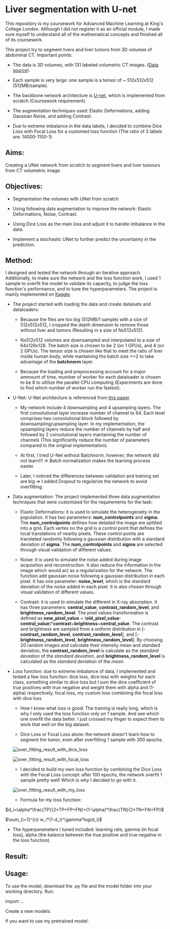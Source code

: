 # Liver segmentation with U-net

This repository is my coursework for Advanced Machine Learning at King's College London. Although I did not register it as an official module, I made sure myself to understand all of the mathematical concepts and finished all of its coursework.

This project try to segment livers and liver tumors from 3D volumes of abdominal CT. Important points:

- The data is 3D volumes, with 131 labeled volumetric CT images. ([Data source](http://medicaldecathlon.com/)).

- Each sample is very large: one sample is a tensor of ~ 512x512x512 (512MB/sample).

- The backbone network architecture is [U-net](https://lmb.informatik.uni-freiburg.de/people/ronneber/u-net/), which is implemented from scratch (Coursework requirement).

- The augmentation techniques used: Elastic Deformations, adding Gaussian Noise, and adding Contrast.

- Due to extreme imbalance in the data labels, I decided to combine Dice Loss with Focal Loss for a customed loss function (The ratio of 3 labels are: 14000-1100-1).

## Aims:

Creating a UNet network from scratch to segment livers and liver tumours from CT volumetric image.

## Objectives:

- Segmentation the volumes with UNet from scratch

- Using following data augmentation to improve the network: Elastic Deformations, Noise, Contrast.

- Using Dice Loss as the main loss and adjust it to handle imbalance in the data.

- Implement a stochastic UNet to further predict the uncertainty in the prediction.

## Method:

I designed and tested the network through an iterative approach. Additionally, to make sure the network and the loss function work, I used 1 sample to overfit the model to validate its capacity, to judge the loss function's performance, and to tune the hyperparameters. The project is mainly implemented on [Kaggle](https://www.kaggle.com/).

- The project started with loading the data and create datalsets and dataloaders:

    + Because the files are too big (512MB/1 sample) with a size of 512x512x512, I cropped the depth dimension to remove those without liver and tumors (Resulting in a size of Nx512x512).

    + Nx512x512 volumes are downsampled and interpolated to a size of 64x128x128. The batch size is chosen to be 2 (on 1 GPUs), and 4 (on 2 GPUs). The tensor size is chosen like that to meet the ratio of liver inside human body, while mantaining the batch size >=2 to take advantage of the **batchnorm** layer.
    
    + Because the loading and preprocessing account for a major ammount of time, mumber of worker for each dataloader is chosen to be 8 to ultilize the parallel CPU computing (Experiments are done to find which number of worker run the fastest).

- U-Net: U-Net architecture is referenced from [this paper](https://arxiv.org/abs/1505.04597).

    + My network include 4 downsampling and 4 upsampling layers. The first convolutional layer increase number of channel to 64. Each level comprises two convolutional block followed by downsampling/upsampling layer. In my implementation, the upsampling layers reduce the number of channels by half and followed by 2 convolutional layers mantaining the number of channels (This significantly reduce the number of parameters compared to the original implementation).

    + At first, I tried U-Net without Batchnorm, however, the network did not learn!!! => Batch normalization makes the learning process easier.

    + Later, I noticed the differences between validation and training set are big => I added Dropout to regularize the network to avoid overfitting.

- Data augmentation: The project implemented three data augmentation techniques that were customized for the requirements for the task:

    + Elastic Deformations: it is used to simulate the heterogeneity in the population. It has two parameters: **num_controlpoints** and **sigma**. The **num_controlpoints** defines how detailed the image are splitted into a grid. Each vertex on the grid is a control point that defines the local translations of nearby pixels. These control points are translated randomly following a gaussian distribution with a standard deviation of **sigma**. The **num_controlpoints** and **sigma** are selected through visual validation of different values.

    + Noise: it is used to simulate the noise added during image acquisition and reconstruction. It also reduce the information in the image which would act as a regularization for the network. The function add gaussian noise following a gaussian distribution in each pixel. It has one parameter: **noise_level**, which is the standard deviation of the noise added in each pixel. It is also chosen through visual validation of different values.

    + Contrast: it is used to simulate the different in X-ray absorption. It has three parameters: **central_value**, **contrast_random_level**, and **brightness_random_level**. The pixel values transformation is defined as **new_pixel_value** = (**old_pixel_value**-**central_value**)\***contrast**+**brightness**+**central_value**. The contrast and brightness are sampled from a uniform distribution in \[-**contrast_random_level**, **contrast_random_level**], and \[-**brightness_random_level**, **brightness_random_level**]. By choosing 20 random images and calculate their intensity mean and standard deviation, the **contrast_random_level** is calculate as the *standard deviation* of the *standard deviation*, and **brightness_random_level** is calculated as the *standard deviation* of the *mean*.

- Loss function: due to extreme imbalance of data, I implemented and tested a few loss function: dice loss, dice loss with weights for each class, something similar to dice loss but I sum the dice coefficient of true positives with true negative and weight them with alpha and (1-alpha) respectively, focal loss, my custom loss combining the focal loss with dice loss

    + How I know what loss is good: The training is really long, which is why I only used the loss function only on 1 sample. And see which one overfit the data better. I just crossed my finger to expect them to work that well on the big dataset.

    + Dice Loss or Focal Loss alone: the network doesn't learn how to segment the tumor, even after overfitting 1 sample with 300 epochs.

    ![over_fitting_result_with_dice_loss](images/over_fitting_result_with_dice_loss.png)

    ![over_fitting_result_with_focal_loss](images/over_fitting_result_with_focal_loss.png)
     
    + I decided to build my own loss function by combining the Dice Loss with the Focal Loss concept: after 100 epochs, the network overfit 1 sample pretty well! Which is why I decided to go with it.

    ![over_fitting_result_with_my_loss](images/over_fitting_result_with_my_loss.png)

    + Formula for my loss function:

$d_i=\alpha*\frac{TP}{2*TP+FP+FN}+(1-\alpha)*\frac{TN}{2*TN+FN+FP}$

$\sum_{i=1}^{n} w_i*(1-d_i)^\gamma*log(d_i)$

   
- The hyperparameters I tuned included: learning rate, gamma (in focal loss), alpha (the balance between the true positive and true negative in the loss function).

## Result:

## Usage:

To use the model, download the .py file and the model folder into your working directory. Run:

import ...

Create a new models:

If you want to use my pretrained model:

